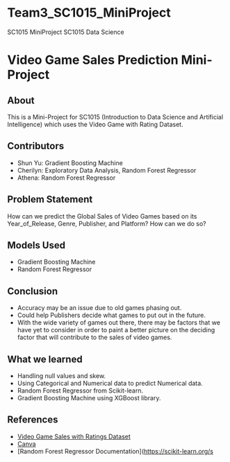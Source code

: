 # Team3_SC1015_MiniProject
SC1015 MiniProject SC1015 Data Science 

# Video Game Sales Prediction Mini-Project

## About
This is a Mini-Project for SC1015 (Introduction to Data Science and Artificial Intelligence) which uses the Video Game with Rating Dataset.

## Contributors
- Shun Yu: Gradient Boosting Machine
- Cherilyn: Exploratory Data Analysis, Random Forest Regressor
- Athena: Random Forest Regressor

## Problem Statement
How can we predict the Global Sales of Video Games based on its Year_of_Release, Genre, Publisher, and Platform? How can we do so?

## Models Used
- Gradient Boosting Machine
- Random Forest Regressor

## Conclusion
- Accuracy may be an issue due to old games phasing out.
- Could help Publishers decide what games to put out in the future.
- With the wide variety of games out there, there may be factors that we have yet to consider in order to paint a better picture on the deciding factor that will contribute to the sales of video games.

## What we learned
- Handling null values and skew.
- Using Categorical and Numerical data to predict Numerical data.
- Random Forest Regressor from Scikit-learn.
- Gradient Boosting Machine using XGBoost library.

## References
- [Video Game Sales with Ratings Dataset](https://www.kaggle.com/datasets/rush4ratio/video-game-sales-with-ratings)
- [Canva](www.canva.com)
- [Random Forest Regressor Documentation](https://scikit-learn.org/s

